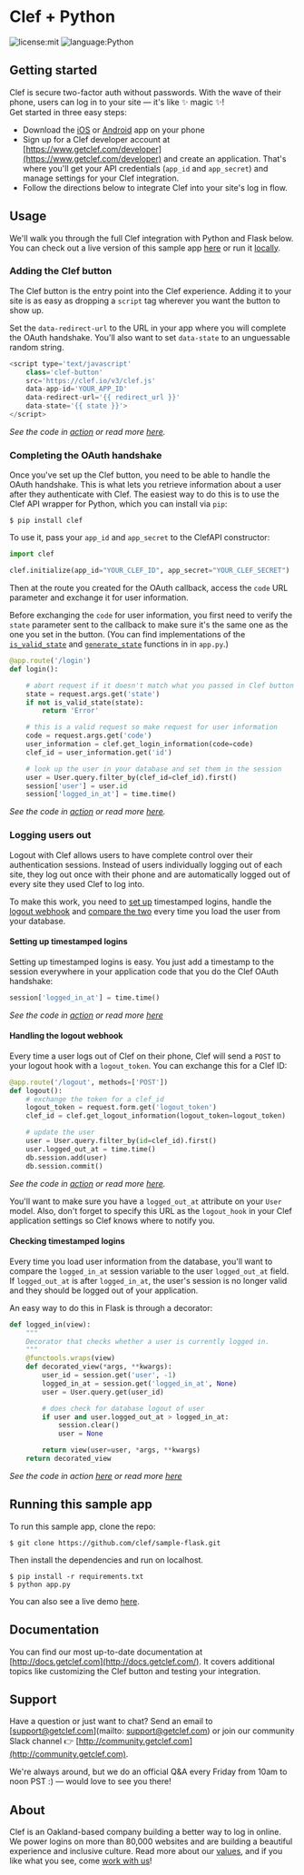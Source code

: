 # Clef + Python
![license:mit](https://img.shields.io/badge/license-mit-blue.svg)
![language:Python](https://img.shields.io/pypi/pyversions/Django.svg)         

## Getting started
Clef is secure two-factor auth without passwords. With the wave of their phone, users can log in to your site — it's like :sparkles: magic :sparkles:!   
Get started in three easy steps:
* Download the [iOS](https://itunes.apple.com/us/app/clef/id558706348) or [Android](https://play.google.com/store/apps/details?id=io.clef&hl=en) app on your phone 
* Sign up for a Clef developer account at [https://www.getclef.com/developer](https://www.getclef.com/developer) and create an application. That's where you'll get your API credentials (`app_id` and `app_secret`) and manage settings for your Clef integration.
* Follow the directions below to integrate Clef into your site's log in flow.        
## Usage
We'll walk you through the full Clef integration with Python and Flask below. You can check out a live version of this sample app [here](http://clef-flask.herokuapp.com/) or run it [locally](#running-this-sample-app).     

### Adding the Clef button

The Clef button is the entry point into the Clef experience. Adding it to your site is as easy as dropping a `script` tag wherever you want the button to show up.        

Set the `data-redirect-url` to the URL in your app where you will complete the OAuth handshake. You'll also want to set `data-state` to an unguessable random string.          

```javascript
<script type='text/javascript'
    class='clef-button'
    src='https://clef.io/v3/clef.js'
    data-app-id='YOUR_APP_ID'
    data-redirect-url='{{ redirect_url }}'
    data-state='{{ state }}'>
</script>
```
*See the code in [action](/templates/index.html) or read more [here](http://docs.getclef.com/v1.0/docs/adding-the-clef-button).*         

### Completing the OAuth handshake
Once you've set up the Clef button, you need to be able to handle the OAuth handshake. This is what lets you retrieve information about a user after they authenticate with Clef. The easiest way to do this is to use the Clef API wrapper for Python, which you can install via `pip`:

`$ pip install clef`

To use it, pass your `app_id` and `app_secret` to the ClefAPI constructor:           
```python
import clef

clef.initialize(app_id="YOUR_CLEF_ID", app_secret="YOUR_CLEF_SECRET")
```

Then at the route you created for the OAuth callback, access the `code` URL parameter and exchange it for user information. 

Before exchanging the `code` for user information, you first need to verify the `state` parameter sent to the callback to make sure it's the same one as the one you set in the button. (You can find implementations of the <code><a href="/app.py#L75-L80" target="_blank">is_valid_state</a></code> and <code><a href="/app.py#L82-L85" target="_blank">generate_state</a></code> functions in in `app.py`.) 

```python
@app.route('/login')
def login():

    # abort request if it doesn't match what you passed in Clef button
    state = request.args.get('state')
    if not is_valid_state(state):
        return 'Error'

    # this is a valid request so make request for user information
    code = request.args.get('code')
    user_information = clef.get_login_information(code=code)
    clef_id = user_information.get('id')

    # look up the user in your database and set them in the session
    user = User.query.filter_by(clef_id=clef_id).first()
    session['user'] = user.id
    session['logged_in_at'] = time.time()
```
*See the code in [action](/app.py#L97-L131) or read more [here](http://docs.getclef.com/v1.0/docs/authenticating-users).*             

### Logging users out 
Logout with Clef allows users to have complete control over their authentication sessions. Instead of users individually logging out of each site, they log out once with their phone and are automatically logged out of every site they used Clef to log into.

To make this work, you need to [set up](#setting-up-timestamped-logins) timestamped logins, handle the [logout webhook](#handling-the-logout-webhook) and [compare the two](#checking-timestamped-logins) every time you load the user from your database. 

#### Setting up timestamped logins
Setting up timestamped logins is easy. You just add a timestamp to the session everywhere in your application code that you do the Clef OAuth handshake:

```python
session['logged_in_at'] = time.time()
```

*See the code in [action](/app.py#L55-L73) or read more [here](http://docs.getclef.com/v1.0/docs/checking-timestamped-logins)*

#### Handling the logout webhook
Every time a user logs out of Clef on their phone, Clef will send a `POST` to your logout hook with a `logout_token`. You can exchange this for a Clef ID:

```python
@app.route('/logout', methods=['POST'])
def logout():    
    # exchange the token for a clef_id
    logout_token = request.form.get('logout_token')
    clef_id = clef.get_logout_information(logout_token=logout_token)

    # update the user
    user = User.query.filter_by(id=clef_id).first()
    user.logged_out_at = time.time()
    db.session.add(user)
    db.session.commit()
```
*See the code in [action](/app.py#L133-L157) or read more [here](http://docs.getclef.com/v1.0/docs/handling-the-logout-webhook).*          

You'll want to make sure you have a `logged_out_at` attribute on your `User` model. Also, don't forget to specify this URL as the `logout_hook` in your Clef application settings so Clef knows where to notify you.

#### Checking timestamped logins
Every time you load user information from the database, you'll want to compare the `logged_in_at` session variable to the user `logged_out_at` field. If `logged_out_at` is after `logged_in_at`, the user's session is no longer valid and they should be logged out of your application.

An easy way to do this in Flask is through a decorator: 
```python
def logged_in(view):
    """
    Decorator that checks whether a user is currently logged in.
    """
    @functools.wraps(view)
    def decorated_view(*args, **kwargs):
        user_id = session.get('user', -1)
        logged_in_at = session.get('logged_in_at', None)
        user = User.query.get(user_id)

        # does check for database logout of user
        if user and user.logged_out_at > logged_in_at:
            session.clear()
            user = None

        return view(user=user, *args, **kwargs)
    return decorated_view
```
*See the code in action [here](/app.py#L55-L73) or read more [here](http://docs.getclef.com/v1.0/docs/checking-timestamped-logins)*

## Running this sample app 
To run this sample app, clone the repo:

```
$ git clone https://github.com/clef/sample-flask.git
```

Then install the dependencies and run on localhost.
```
$ pip install -r requirements.txt
$ python app.py
```

You can also see a live demo [here](http://clef-flask.herokuapp.com/).

## Documentation
You can find our most up-to-date documentation at [http://docs.getclef.com](http://docs.getclef.com/). It covers additional topics like customizing the Clef button and testing your integration.

## Support
Have a question or just want to chat? Send an email to [support@getclef.com](mailto: support@getclef.com) or join our community Slack channel :point_right: [http://community.getclef.com](http://community.getclef.com).

We're always around, but we do an official Q&A every Friday from 10am to noon PST :) — would love to see you there! 

## About 
Clef is an Oakland-based company building a better way to log in online. We power logins on more than 80,000 websites and are building a beautiful experience and inclusive culture. Read more about our [values](https://getclef.com/values), and if you like what you see, come [work with us](https://getclef.com/jobs)!





